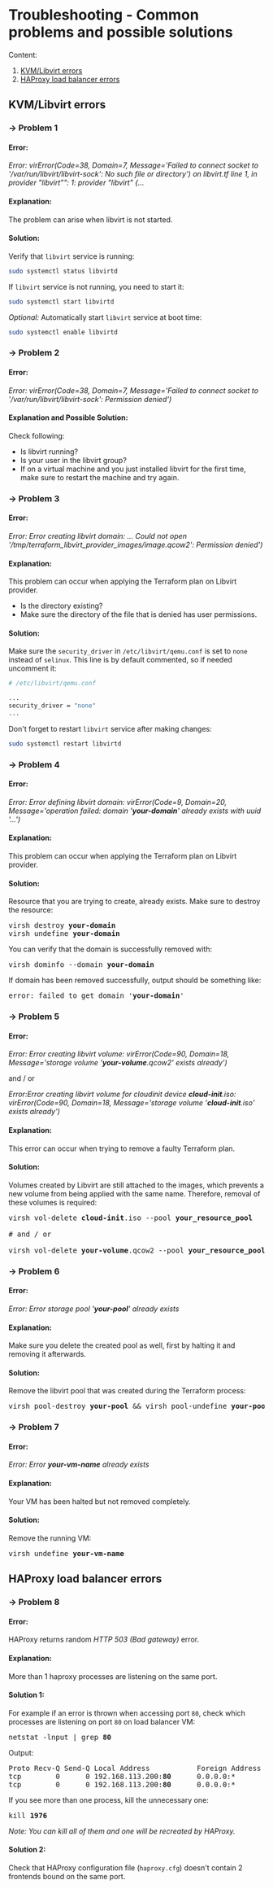 # Troubleshooting - Common problems and possible solutions

Content:
1. [KVM/Libvirt errors](#kvmlibvirt-errors)
2. [HAProxy load balancer errors](#haproxy-load-balancer-errors)

## KVM/Libvirt errors

### -> Problem 1

#### Error:

*Error: virError(Code=38, Domain=7, Message='Failed to connect socket to '/var/run/libvirt/libvirt-sock': No such file or directory') on libvirt.tf line 1, in provider "libvirt”": 1: provider "libvirt" {...*

#### Explanation:
The problem can arise when libvirt is not started.

#### Solution:
Verify that `libvirt` service is running:
```bash
sudo systemctl status libvirtd
```

If `libvirt` service is not running, you need to start it:
```bash
sudo systemctl start libvirtd
```

*Optional:* Automatically start `libvirt` service at boot time:
```bash
sudo systemctl enable libvirtd
```

### -> Problem 2

#### Error:

*Error: virError(Code=38, Domain=7, Message='Failed to connect socket to '/var/run/libvirt/libvirt-sock': Permission denied')*

#### Explanation and Possible Solution:
Check following:
+ Is libvirt running?
+ Is your user in the libvirt group? 
+ If on a virtual machine and you just installed libvirt for the first time, make sure to restart the machine and try again.

### -> Problem 3

#### Error:

*Error: Error creating libvirt domain: … Could not open '/tmp/terraform_libvirt_provider_images/image.qcow2': Permission denied')*

#### Explanation:
This problem can occur when applying the Terraform plan on Libvirt provider.
+ Is the directory existing?
+ Make sure the directory of the file that is denied has user permissions.

#### Solution:
Make sure the `security_driver` in `/etc/libvirt/qemu.conf` is set to `none` instead of `selinux`.
This line is by default commented, so if needed uncomment it:
```bash
# /etc/libvirt/qemu.conf

...
security_driver = "none"
...
```

Don't forget to restart `libvirt` service after making changes:
```bash
sudo systemctl restart libvirtd
```

### -> Problem 4

#### Error:

*Error: Error defining libvirt domain: virError(Code=9, Domain=20, Message='operation failed: domain '**your-domain**' already exists with uuid '...')*

#### Explanation:
This problem can occur when applying the Terraform plan on Libvirt provider.

#### Solution:
Resource that you are trying to create, already exists. Make sure to destroy the resource:
<pre>
virsh destroy <b>your-domain</b>
virsh undefine <b>your-domain</b>
</pre>

You can verify that the domain is successfully removed with:
<pre>
virsh dominfo --domain <b>your-domain</b>
</pre>

If domain has been removed successfully, output should be something like:
<pre>
error: failed to get domain '<b>your-domain</b>'
</pre>

### -> Problem 5

#### Error:

*Error: Error creating libvirt volume: virError(Code=90, Domain=18, Message='storage volume '<b>your-volume</b>.qcow2' exists already')*

and / or

*Error:Error creating libvirt volume for cloudinit device <b>cloud-init</b>.iso: virError(Code=90, Domain=18, Message='storage volume '<b>cloud-init</b>.iso' exists already')*

#### Explanation:
This error can occur when trying to remove a faulty Terraform plan.

#### Solution:
Volumes created by Libvirt are still attached to the images, which prevents a new volume from being applied with the same name. 
Therefore, removal of these volumes is required:
<pre>
virsh vol-delete <b>cloud-init</b>.iso --pool <b>your_resource_pool</b>

# and / or

virsh vol-delete <b>your-volume</b>.qcow2 --pool <b>your_resource_pool</b>
</pre>

### -> Problem 6

#### Error:

*Error: Error storage pool '**your-pool**' already exists*

#### Explanation:
Make sure you delete the created pool as well, first by halting it and removing it afterwards.

#### Solution:
Remove the libvirt pool that was created during the Terraform process:
<pre>
virsh pool-destroy <b>your-pool</b> && virsh pool-undefine <b>your-pool</b>
</pre>

### -> Problem 7

#### Error:

*Error: Error **your-vm-name** already exists*

#### Explanation:
Your VM has been halted but not removed completely.

#### Solution:
Remove the running VM:
<pre>
virsh undefine <b>your-vm-name</b>
</pre>

## HAProxy load balancer errors

### -> Problem 8

#### Error:

HAProxy returns random *HTTP 503 (Bad gateway)* error.

#### Explanation:

More than 1 haproxy processes are listening on the same port.

#### Solution 1:

For example if an error is thrown when accessing port `80`, check which processes are listening on port `80` on load balancer VM:
<pre>
netstat -lnput | grep <b>80</b>
</pre>
Output:
<pre>
Proto Recv-Q Send-Q Local Address           Foreign Address   State       PID/Program name
tcp        0      0 192.168.113.200:<b>80</b>      0.0.0.0:*         LISTEN      <b>1976</b>/haproxy
tcp        0      0 192.168.113.200:<b>80</b>      0.0.0.0:*         LISTEN      <b>1897</b>/haproxy
</pre>

If you see more than one process, kill the unnecessary one:
<pre>
kill <b>1976</b>
</pre>

*Note: You can kill all of them and one will be recreated by HAProxy.*

#### Solution 2:

Check that HAProxy configuration file (`haproxy.cfg`) doesn't contain 2 frontends bound on the same port.
